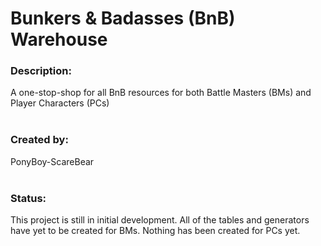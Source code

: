 # Bunkers & Badasses (BnB) Warehouse
### Description:
A one-stop-shop for all BnB resources for both Battle Masters (BMs) and Player Characters (PCs)
<br></br>
### Created by:
PonyBoy-ScareBear
<br></br>
### Status:
This project is still in initial development. All of the tables and generators have yet to be created for BMs. Nothing has been created for PCs yet.
